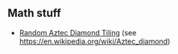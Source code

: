 ## Math stuff

- [Random Aztec Diamond Tiling](https://xcq1.github.io/aztec-diamond-tiling.html) (see https://en.wikipedia.org/wiki/Aztec_diamond)
